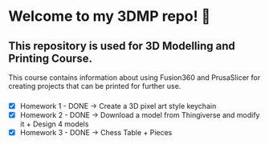 # Welcome to my 3DMP repo! :ghost:

## This repository is used for 3D Modelling and Printing Course.

This course contains information about using Fusion360 and PrusaSlicer for creating projects that can be printed for further use.

###

  - [x]	Homework 1 - DONE -> Create a 3D pixel art style keychain
  - [x]	Homework 2 - DONE -> Download a model from Thingiverse and modify it + Design 4 models
  - [x]	Homework 3 - DONE -> Chess Table + Pieces
